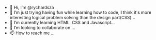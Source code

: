 - 👋 Hi, I’m @rychardsza
- 👀 I’m just trying having fun while learning how to code, I think it's more interesting logical problem solving than the design part(CSS)...
- 🌱 I’m currently learning HTML, CSS and Javascript...
- 💞️ I’m looking to collaborate on ...
- 📫 How to reach me ...

<!---
rychardsza/rychardsza is a ✨ special ✨ repository because its `README.md` (this file) appears on your GitHub profile.
You can click the Preview link to take a look at your changes.
--->
